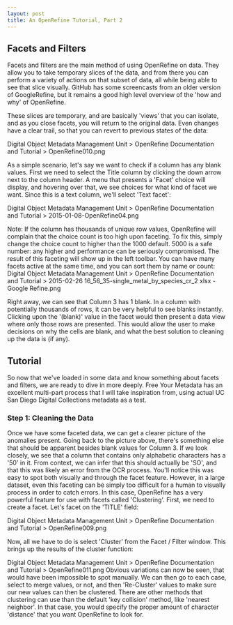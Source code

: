 ```yaml
---
layout: post
title: An OpenRefine Tutorial, Part 2
---
```


## Facets and Filters
Facets and filters are the main method of using OpenRefine on data. They allow you to take temporary slices of the data, and from there you can perform a variety of actions on that subset of data, all while being able to see that slice visually. GitHub has some screencasts from an older version of GoogleRefine, but it remains a good high level overview of the 'how and why' of OpenRefine.  

These slices are temporary, and are basically 'views' that you can isolate, and as you close facets, you will return to the original data.
Even changes have a clear trail, so that you can revert to previous states of the data:  

Digital Object Metadata Management Unit > OpenRefine Documentation and Tutorial > OpenRefine010.png  

As a simple scenario, let's say we want to check if a column has any blank values. First we need to select the Title column by clicking the down arrow next to the column header. A menu that presents a 'Facet' choice will display, and hovering over that, we see choices for what kind of facet we want. Since this is a text column, we'll select 'Text facet':

Digital Object Metadata Management Unit > OpenRefine Documentation and Tutorial > 2015-01-08-OpenRefine04.png

Note: If the column has thousands of unique row values, OpenRefine will complain that the choice count is too high upon faceting. To fix this, simply change the choice count to higher than the 1000 default. 5000 is a safe number: any higher and performance can be seriously compromised.
The result of this faceting will show up in the left toolbar. You can have many facets active at the same time, and you can sort them by name or count:
Digital Object Metadata Management Unit > OpenRefine Documentation and Tutorial > 2015-02-26 16_56_35-single_metal_by_species_cr_2 xlsx - Google Refine.png

Right away, we can see that Column 3 has 1 blank. In a column with potentially thousands of rows, it can be very helpful to see blanks instantly. Clicking upon the '(blank)' value in the facet would then present a data view where only those rows are presented. This would allow the user to make decisions on why the cells are blank, and what the best solution to cleaning up the data is (if any).

## Tutorial
So now that we've loaded in some data and know something about facets and filters, we are ready to dive in more deeply. Free Your Metadata has an excellent multi-part process that I will take inspiration from, using actual UC San Diego Digital Collections metadata as a test.

### Step 1: Cleaning the Data
Once we have some faceted data, we can get a clearer picture of the anomalies present.
Going back to the picture above, there's something else that should be apparent besides blank values for Column 3. If we look closely, we see that a column that contains only alphabetic characters has a '50' in it. From context, we can infer that this should actually be 'SO', and that this was likely an error from the OCR process. You'll notice this was easy to spot both visually and through the facet feature.
However, in a large dataset, even this faceting can be simply too difficult for a human to visually process in order to catch errors. In this case, OpenRefine has a very powerful feature for use with facets called 'Clustering'.
First, we need to create a facet. Let's facet on the 'TITLE' field:

Digital Object Metadata Management Unit > OpenRefine Documentation and Tutorial > OpenRefine009.png

Now, all we have to do is select 'Cluster' from the Facet / Filter window. This brings up the results of the cluster function:

Digital Object Metadata Management Unit > OpenRefine Documentation and Tutorial > OpenRefine011.png
Obvious variations can now be seen, that would have been impossible to spot manually. We can then go to each case, select to merge values, or not, and then 'Re-Cluster' values to make sure our new values can then be clustered.
There are other methods that clustering can use than the default 'key collision' method, like 'nearest neighbor'. In that case, you would specify the proper amount of character 'distance' that you want OpenRefine to look for.
